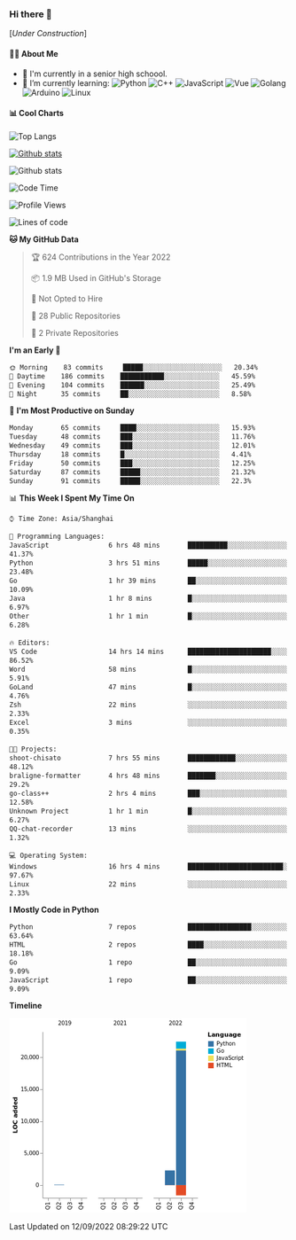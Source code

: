 ### Hi there 👋

\[*Under Construction*\]

<!--
**NoNormalCreeper/NoNormalCreeper** is a ✨ _special_ ✨ repository because its `README.md` (this file) appears on your GitHub profile.

Here are some ideas to get you started:

- 🔭 I’m currently working on ...
- 🌱 I’m currently learning ...
- 👯 I’m looking to collaborate on ...
- 🤔 I’m looking for help with ...
- 💬 Ask me about ...
- 📫 How to reach me: ...
- 😄 Pronouns: ...
- ⚡ Fun fact: ...
-->

#### 👩‍💻 About Me

- 🏫 I'm currently in a senior high schoool.
- 🌱 I’m currently learning: 
![Python](https://img.shields.io/badge/-Python-blue?style=flat-square&logo=Python&logoColor=fff)
![C++](https://img.shields.io/badge/-C%2B%2B-00599C?style=flat-square&logo=C%2B%2B&logoColor=fff)
![JavaScript](https://img.shields.io/badge/-JavaScript-ffca18?style=flat-square&logo=JavaScript&logoColor=fff)
![Vue](https://img.shields.io/badge/-Vue-4FC08D?style=flat-square&logo=Vue.js&logoColor=fff)
![Golang](https://img.shields.io/badge/-Go-007d9c?style=flat-square&logo=Go&logoColor=fff)
![Arduino](https://img.shields.io/badge/-Arduino-00979D?style=flat-square&logo=Arduino&logoColor=fff)
![Linux](https://img.shields.io/badge/-Linux-FCC624?style=flat-square&logo=Linux&logoColor=fff)

#### 📊 Cool Charts

![Top Langs](https://github-readme-stats.vercel.app/api/top-langs/?username=NoNormalCreeper&layout=compact)

[![Github stats](https://github-readme-stats.vercel.app/api?username=NoNormalCreeper&show_icons=true)](https://github.com/anuraghazra/github-readme-stats)

![Github stats](https://github-profile-trophy.vercel.app/?username=NoNormalCreeper)


<!--START_SECTION:waka-->
![Code Time](http://img.shields.io/badge/Code%20Time-97%20hrs%2010%20mins-blue)

![Profile Views](http://img.shields.io/badge/Profile%20Views-5-blue)

![Lines of code](https://img.shields.io/badge/From%20Hello%20World%20I%27ve%20Written-23%20Thousand%20lines%20of%20code-blue)

**🐱 My GitHub Data** 

> 🏆 624 Contributions in the Year 2022
 > 
> 📦 1.9 MB Used in GitHub's Storage 
 > 
> 🚫 Not Opted to Hire
 > 
> 📜 28 Public Repositories 
 > 
> 🔑 2 Private Repositories  
 > 
**I'm an Early 🐤** 

```text
🌞 Morning    83 commits     █████░░░░░░░░░░░░░░░░░░░░   20.34% 
🌆 Daytime    186 commits    ███████████░░░░░░░░░░░░░░   45.59% 
🌃 Evening    104 commits    ██████░░░░░░░░░░░░░░░░░░░   25.49% 
🌙 Night      35 commits     ██░░░░░░░░░░░░░░░░░░░░░░░   8.58%

```
📅 **I'm Most Productive on Sunday** 

```text
Monday       65 commits     ████░░░░░░░░░░░░░░░░░░░░░   15.93% 
Tuesday      48 commits     ███░░░░░░░░░░░░░░░░░░░░░░   11.76% 
Wednesday    49 commits     ███░░░░░░░░░░░░░░░░░░░░░░   12.01% 
Thursday     18 commits     █░░░░░░░░░░░░░░░░░░░░░░░░   4.41% 
Friday       50 commits     ███░░░░░░░░░░░░░░░░░░░░░░   12.25% 
Saturday     87 commits     █████░░░░░░░░░░░░░░░░░░░░   21.32% 
Sunday       91 commits     █████░░░░░░░░░░░░░░░░░░░░   22.3%

```


📊 **This Week I Spent My Time On** 

```text
⌚︎ Time Zone: Asia/Shanghai

💬 Programming Languages: 
JavaScript               6 hrs 48 mins       ██████████░░░░░░░░░░░░░░░   41.37% 
Python                   3 hrs 51 mins       █████░░░░░░░░░░░░░░░░░░░░   23.48% 
Go                       1 hr 39 mins        ██░░░░░░░░░░░░░░░░░░░░░░░   10.09% 
Java                     1 hr 8 mins         █░░░░░░░░░░░░░░░░░░░░░░░░   6.97% 
Other                    1 hr 1 min          █░░░░░░░░░░░░░░░░░░░░░░░░   6.28%

🔥 Editors: 
VS Code                  14 hrs 14 mins      █████████████████████░░░░   86.52% 
Word                     58 mins             █░░░░░░░░░░░░░░░░░░░░░░░░   5.91% 
GoLand                   47 mins             █░░░░░░░░░░░░░░░░░░░░░░░░   4.76% 
Zsh                      22 mins             ░░░░░░░░░░░░░░░░░░░░░░░░░   2.33% 
Excel                    3 mins              ░░░░░░░░░░░░░░░░░░░░░░░░░   0.35%

🐱‍💻 Projects: 
shoot-chisato            7 hrs 55 mins       ████████████░░░░░░░░░░░░░   48.12% 
braligne-formatter       4 hrs 48 mins       ███████░░░░░░░░░░░░░░░░░░   29.2% 
go-class++               2 hrs 4 mins        ███░░░░░░░░░░░░░░░░░░░░░░   12.58% 
Unknown Project          1 hr 1 min          █░░░░░░░░░░░░░░░░░░░░░░░░   6.27% 
QQ-chat-recorder         13 mins             ░░░░░░░░░░░░░░░░░░░░░░░░░   1.32%

💻 Operating System: 
Windows                  16 hrs 4 mins       ████████████████████████░   97.67% 
Linux                    22 mins             ░░░░░░░░░░░░░░░░░░░░░░░░░   2.33%

```

**I Mostly Code in Python** 

```text
Python                   7 repos             ████████████████░░░░░░░░░   63.64% 
HTML                     2 repos             ████░░░░░░░░░░░░░░░░░░░░░   18.18% 
Go                       1 repo              ██░░░░░░░░░░░░░░░░░░░░░░░   9.09% 
JavaScript               1 repo              ██░░░░░░░░░░░░░░░░░░░░░░░   9.09%

```


**Timeline**

![Chart not found](https://raw.githubusercontent.com/NoNormalCreeper/NoNormalCreeper/main/charts/bar_graph.png) 


 Last Updated on 12/09/2022 08:29:22 UTC
<!--END_SECTION:waka-->

